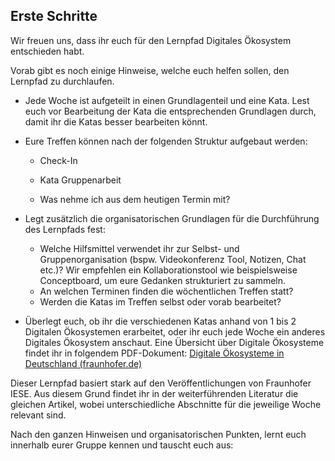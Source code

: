 ## Erste Schritte

Wir freuen uns, dass ihr euch für den Lernpfad Digitales Ökosystem entschieden habt.

Vorab gibt es noch einige Hinweise, welche euch helfen sollen, den Lernpfad zu durchlaufen. 

- Jede Woche ist aufgeteilt in einen Grundlagenteil und eine Kata. Lest euch vor Bearbeitung der Kata die entsprechenden Grundlagen durch, damit ihr die Katas besser bearbeiten könnt. 

- Eure Treffen können nach der folgenden Struktur aufgebaut werden:
  
  - Check-In
  
  - Kata Gruppenarbeit
  
  - Was nehme ich aus dem heutigen Termin mit?

- Legt zusätzlich die organisatorischen Grundlagen für die Durchführung des Lernpfads fest:
  
  - Welche Hilfsmittel verwendet ihr zur Selbst- und Gruppenorganisation (bspw. Videokonferenz Tool, Notizen, Chat etc.)? Wir empfehlen ein Kollaborationstool wie beispielsweise Conceptboard, um eure Gedanken strukturiert zu sammeln.
  - An welchen Terminen finden die wöchentlichen Treffen statt?
  - Werden die Katas im Treffen selbst oder vorab bearbeitet?

- Überlegt euch, ob ihr die verschiedenen Katas anhand von 1 bis 2 Digitalen Ökosystemen erarbeitet, oder ihr euch jede Woche ein anderes Digitales Ökosystem anschaut. Eine Übersicht über Digitale Ökosysteme findet ihr in folgendem PDF-Dokument: [Digitale Ökosysteme in Deutschland (fraunhofer.de)](https://www.iese.fraunhofer.de/content/dam/iese/dokumente/media/studien/studie-digitale-oekosysteme-in-deutschland-fraunhofer-iese.pdf)

Dieser Lernpfad basiert stark auf den Veröffentlichungen von Fraunhofer IESE. Aus diesem Grund findet ihr in der weiterführenden Literatur die gleichen Artikel, wobei unterschiedliche Abschnitte für die jeweilige Woche relevant sind.

Nach den ganzen Hinweisen und organisatorischen Punkten, lernt euch innerhalb eurer Gruppe kennen und tauscht euch aus:

# 
